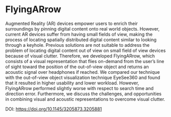 # FlyingARrow
Augmented Reality (AR) devices empower users to enrich their surroundings by pinning digital content onto real world objects. However, current AR devices suffer from having small fields of view, making the process of locating spatially distributed digital content similar to looking through a keyhole. Previous solutions are not suitable to address the problem of locating digital content out of view on small field of view devices because of visual clutter. Therefore, we developed FlyingARrow, which consists of a visual representation that flies on-demand from the user’s line of sight toward the position of the out-of-view object and returns an acoustic signal over headphones if reached. We compared our technique with the out-of-view object visualization technique EyeSee360 and found that it resulted in higher usability and lower workload. However, FlyingARrow performed slightly worse with respect to search time and direction error. Furthermore, we discuss the challenges, and opportunities in combining visual and acoustic representations to overcome visual clutter.

DOI: https://doi.org/10.1145/3205873.3205881
